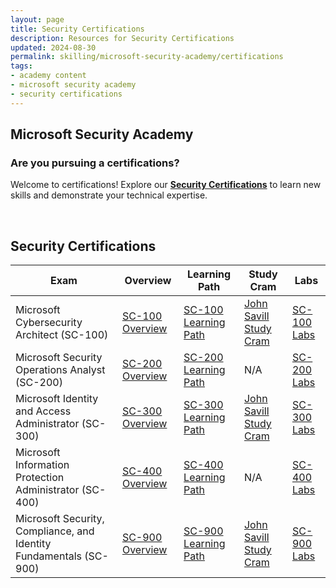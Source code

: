 ```yaml
---
layout: page
title: Security Certifications
description: Resources for Security Certifications
updated: 2024-08-30
permalink: skilling/microsoft-security-academy/certifications
tags:
- academy content
- microsoft security academy
- security certifications
---
```


## Microsoft Security Academy

### Are you pursuing a certifications?
Welcome to certifications! Explore our **[Security Certifications](https://learn.microsoft.com/en-us/credentials/browse/?terms=security)** to learn new skills and demonstrate your technical expertise.


<div>&nbsp;</div>


## Security Certifications


| **Exam** | **Overview** | **Learning Path** | **Study Cram** | **Labs** |
|----------|---------------|-------------------|----------------|----------|
| Microsoft Cybersecurity Architect (SC-100) | [SC-100 Overview](https://learn.microsoft.com/en-us/certifications/exams/sc-100/) | [SC-100 Learning Path](https://learn.microsoft.com/en-us/certifications/exams/sc-100) | [John Savill Study Cram](https://www.youtube.com/watch?v=2Qu5gQjNQh4) | [SC-100 Labs](https://github.com/MicrosoftLearning/SC-100-Microsoft-Cybersecurity-Architect) |
| Microsoft Security Operations Analyst (SC-200) | [SC-200 Overview](https://learn.microsoft.com/en-us/certifications/exams/sc-200/) | [SC-200 Learning Path](https://learn.microsoft.com/en-us/credentials/certifications/security-operations-analyst/?practice-assessment-type=certification#certification-prepare-for-the-exam) | N/A | [SC-200 Labs](https://github.com/MicrosoftLearning/SC-200T00A-Microsoft-Security-Operations-Analyst) |
| Microsoft Identity and Access Administrator (SC-300) | [SC-300 Overview](https://learn.microsoft.com/en-us/certifications/exams/sc-300/) | [SC-300 Learning Path](https://learn.microsoft.com/en-us/credentials/certifications/identity-and-access-administrator/?practice-assessment-type=certification#certification-prepare-for-the-exam) | [John Savill Study Cram](https://www.youtube.com/watch?v=LGpgqRVG65g) | [SC-300 Labs](https://github.com/MicrosoftLearning/SC-300-Identity-and-Access-Administrator) |
| Microsoft Information Protection Administrator (SC-400) | [SC-400 Overview](https://learn.microsoft.com/en-us/certifications/exams/SC-400/) | [SC-400 Learning Path](https://learn.microsoft.com/en-us/credentials/certifications/information-protection-administrator/?practice-assessment-type=certification#certification-prepare-for-the-exam) | N/A | [SC-400 Labs](https://github.com/MicrosoftLearning/SC-400T00A-Microsoft-Information-Protection-Administrator) |
| Microsoft Security, Compliance, and Identity Fundamentals (SC-900) | [SC-900 Overview](https://learn.microsoft.com/en-us/certifications/exams/SC-900/) | [SC-900 Learning Path](https://learn.microsoft.com/en-us/credentials/certifications/security-compliance-and-identity-fundamentals/?practice-assessment-type=certification#certification-prepare-for-the-exam) | [John Savill Study Cram](https://www.youtube.com/watch?v=Bz-8jM3jg-8) | [SC-900 Labs](https://github.com/MicrosoftLearning/SC-900-Microsoft-Security-Compliance-and-Identity-Fundamentals) |